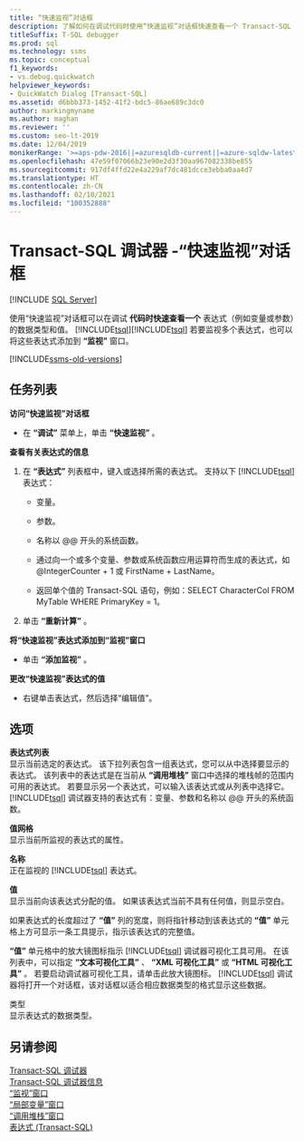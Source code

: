 ```yaml
---
title: “快速监视”对话框
description: 了解如何在调试代码时使用“快速监视”对话框快速查看一个 Transact-SQL 表达式（如变量）的数据类型和值。
titleSuffix: T-SQL debugger
ms.prod: sql
ms.technology: ssms
ms.topic: conceptual
f1_keywords:
- vs.debug.quickwatch
helpviewer_keywords:
- QuickWatch Dialog [Transact-SQL]
ms.assetid: d6bbb373-1452-41f2-bdc5-86ae689c3dc0
author: markingmyname
ms.author: maghan
ms.reviewer: ''
ms.custom: seo-lt-2019
ms.date: 12/04/2019
monikerRange: '>=aps-pdw-2016||=azuresqldb-current||=azure-sqldw-latest||>=sql-server-2016||>=sql-server-linux-2017||=azuresqldb-mi-current'
ms.openlocfilehash: 47e59f07066b23e90e2d3f30aa967082338be855
ms.sourcegitcommit: 917df4ffd22e4a229af7dc481dcce3ebba0aa4d7
ms.translationtype: HT
ms.contentlocale: zh-CN
ms.lasthandoff: 02/10/2021
ms.locfileid: "100352888"
---
```

# <a name="transact-sql-debugger---quickwatch-dialog-box"></a>Transact-SQL 调试器 -“快速监视”对话框

 [!INCLUDE [SQL Server](../../includes/applies-to-version/sqlserver.md)]

使用“快速监视”对话框可以在调试 **代码时快速查看一个** 表达式（例如变量或参数）的数据类型和值。 [!INCLUDE[tsql](../../includes/tsql-md.md)][!INCLUDE[tsql](../../includes/tsql-md.md)] 若要监视多个表达式，也可以将这些表达式添加到 **“监视”** 窗口。  

[!INCLUDE[ssms-old-versions](../../includes/ssms-old-versions.md)]

## <a name="task-list"></a>任务列表

 **访问“快速监视”对话框**  
  
-   在 **“调试”** 菜单上，单击 **“快速监视”** 。  
  
 **查看有关表达式的信息**  
  
1.  在 **“表达式”** 列表框中，键入或选择所需的表达式。 支持以下 [!INCLUDE[tsql](../../includes/tsql-md.md)] 表达式：  
  
    -   变量。  
  
    -   参数。  
  
    -   名称以 @@ 开头的系统函数。  
  
    -   通过向一个或多个变量、参数或系统函数应用运算符而生成的表达式，如 @IntegerCounter + 1 或 FirstName + LastName。  
  
    -   返回单个值的 Transact-SQL 语句，例如：SELECT CharacterCol FROM MyTable WHERE PrimaryKey = 1。  
  
2.  单击 **“重新计算”** 。  
  
 **将“快速监视”表达式添加到“监视”窗口**  
  
-   单击 **“添加监视”** 。  
  
 **更改“快速监视”表达式的值**  
  
-   右键单击表达式，然后选择“编辑值”。  
  
## <a name="options"></a>选项  
 **表达式列表**  
 显示当前选定的表达式。 该下拉列表包含一组表达式，您可以从中选择要显示的表达式。 该列表中的表达式是在当前从 **“调用堆栈”** 窗口中选择的堆栈帧的范围内可用的表达式。 若要显示另一个表达式，可以输入该表达式或从列表中选择它。 [!INCLUDE[tsql](../../includes/tsql-md.md)] 调试器支持的表达式有：变量、参数和名称以 @@ 开头的系统函数。  
  
 **值网格**  
 显示当前所监视的表达式的属性。  
  
 **名称**  
 正在监视的 [!INCLUDE[tsql](../../includes/tsql-md.md)] 表达式。  
  
 **值**  
 显示当前向该表达式分配的值。 如果该表达式当前不具有任何值，则显示空白。  
  
 如果表达式的长度超过了 **“值”** 列的宽度，则将指针移动到该表达式的 **“值”** 单元格上方可显示一条工具提示，指示该表达式的完整值。  
  
 **“值”** 单元格中的放大镜图标指示 [!INCLUDE[tsql](../../includes/tsql-md.md)] 调试器可视化工具可用。 在该列表中，可以指定 **“文本可视化工具”** 、 **“XML 可视化工具”** 或 **“HTML 可视化工具”** 。 若要启动调试器可视化工具，请单击此放大镜图标。 [!INCLUDE[tsql](../../includes/tsql-md.md)] 调试器将打开一个对话框，该对话框以适合相应数据类型的格式显示这些数据。  
  
 类型  
 显示表达式的数据类型。  
  
## <a name="see-also"></a>另请参阅  
 [Transact-SQL 调试器](./transact-sql-debugger.md)   
 [Transact-SQL 调试器信息](./transact-sql-debugger-information.md)   
 [“监视”窗口](./transact-sql-debugger-watch-window.md)   
 [“局部变量”窗口](./transact-sql-debugger-locals-window.md)   
 [“调用堆栈”窗口](./transact-sql-debugger-call-stack-window.md)   
 [表达式 (Transact-SQL)](../../t-sql/language-elements/expressions-transact-sql.md)  
  
